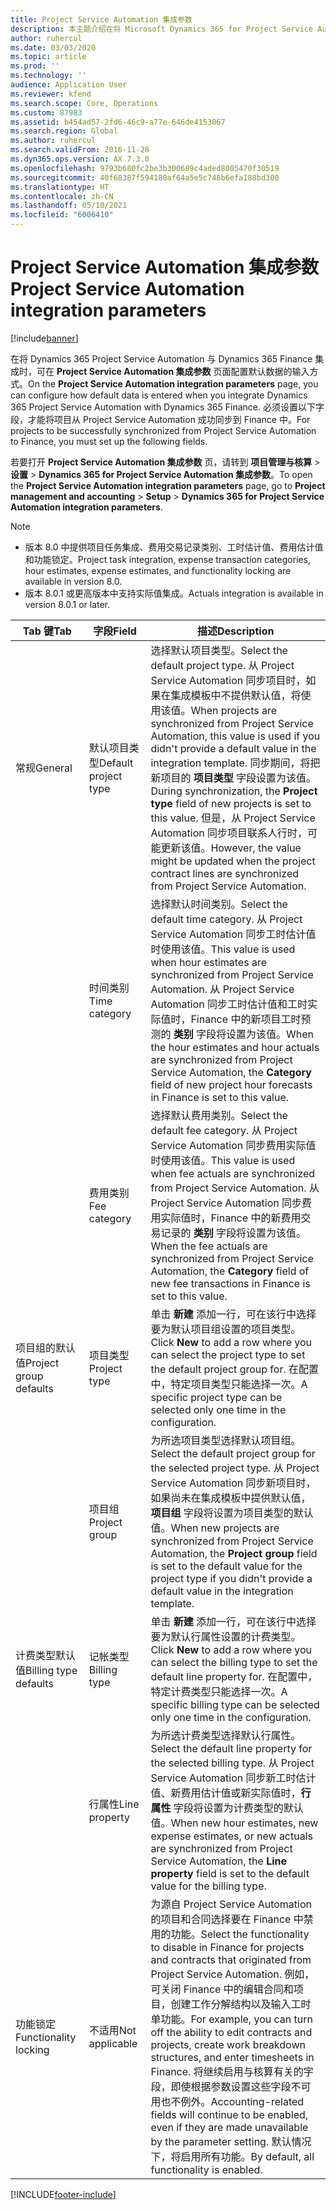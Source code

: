 ```yaml
---
title: Project Service Automation 集成参数
description: 本主题介绍在将 Microsoft Dynamics 365 for Project Service Automation 与 Dynamics 365 Finance 集成时，如何配置默认数据的输入方式。
author: ruhercul
ms.date: 03/03/2020
ms.topic: article
ms.prod: ''
ms.technology: ''
audience: Application User
ms.reviewer: kfend
ms.search.scope: Core, Operations
ms.custom: 87983
ms.assetid: b454ad57-2fd6-46c9-a77e-646de4153067
ms.search.region: Global
ms.author: ruhercul
ms.search.validFrom: 2016-11-28
ms.dyn365.ops.version: AX 7.3.0
ms.openlocfilehash: 9793b680fc2be3b300689c4aded8005470f30519
ms.sourcegitcommit: 40f68387f594180af64a5e5c748b6efa188bd300
ms.translationtype: HT
ms.contentlocale: zh-CN
ms.lasthandoff: 05/10/2021
ms.locfileid: "6006410"
---
```

# <a name="project-service-automation-integration-parameters"></a><span data-ttu-id="a7195-103">Project Service Automation 集成参数</span><span class="sxs-lookup"><span data-stu-id="a7195-103">Project Service Automation integration parameters</span></span>

[!include[banner](../includes/banner.md)]

<span data-ttu-id="a7195-104">在将 Dynamics 365 Project Service Automation 与 Dynamics 365 Finance 集成时，可在 **Project Service Automation 集成参数** 页面配置默认数据的输入方式。</span><span class="sxs-lookup"><span data-stu-id="a7195-104">On the **Project Service Automation integration parameters** page, you can configure how default data is entered when you integrate Dynamics 365 Project Service Automation with Dynamics 365 Finance.</span></span> <span data-ttu-id="a7195-105">必须设置以下字段，才能将项目从 Project Service Automation 成功同步到 Finance 中。</span><span class="sxs-lookup"><span data-stu-id="a7195-105">For projects to be successfully synchronized from Project Service Automation to Finance, you must set up the following fields.</span></span>

<span data-ttu-id="a7195-106">若要打开 **Project Service Automation 集成参数** 页，请转到 **项目管理与核算** \> **设置** \> **Dynamics 365 for Project Service Automation 集成参数**。</span><span class="sxs-lookup"><span data-stu-id="a7195-106">To open the **Project Service Automation integration parameters** page, go to **Project management and accounting** \> **Setup** \> **Dynamics 365 for Project Service Automation integration parameters**.</span></span> 

> [!NOTE]
> - <span data-ttu-id="a7195-107">版本 8.0 中提供项目任务集成、费用交易记录类别、工时估计值、费用估计值和功能锁定。</span><span class="sxs-lookup"><span data-stu-id="a7195-107">Project task integration, expense transaction categories, hour estimates, expense estimates, and functionality locking are available in version 8.0.</span></span>
> - <span data-ttu-id="a7195-108">版本 8.0.1 或更高版本中支持实际值集成。</span><span class="sxs-lookup"><span data-stu-id="a7195-108">Actuals integration is available in version 8.0.1 or later.</span></span>


| <span data-ttu-id="a7195-109">Tab 键</span><span class="sxs-lookup"><span data-stu-id="a7195-109">Tab</span></span>                    | <span data-ttu-id="a7195-110">字段</span><span class="sxs-lookup"><span data-stu-id="a7195-110">Field</span></span>                | <span data-ttu-id="a7195-111">描述</span><span class="sxs-lookup"><span data-stu-id="a7195-111">Description</span></span> |
|------------------------|----------------------|-------------|
| <span data-ttu-id="a7195-112">常规</span><span class="sxs-lookup"><span data-stu-id="a7195-112">General</span></span>                | <span data-ttu-id="a7195-113">默认项目类型</span><span class="sxs-lookup"><span data-stu-id="a7195-113">Default project type</span></span> | <span data-ttu-id="a7195-114">选择默认项目类型。</span><span class="sxs-lookup"><span data-stu-id="a7195-114">Select the default project type.</span></span> <span data-ttu-id="a7195-115">从 Project Service Automation 同步项目时，如果在集成模板中不提供默认值，将使用该值。</span><span class="sxs-lookup"><span data-stu-id="a7195-115">When projects are synchronized from Project Service Automation, this value is used if you didn't provide a default value in the integration template.</span></span> <span data-ttu-id="a7195-116">同步期间，将把新项目的 **项目类型** 字段设置为该值。</span><span class="sxs-lookup"><span data-stu-id="a7195-116">During synchronization, the **Project type** field of new projects is set to this value.</span></span> <span data-ttu-id="a7195-117">但是，从 Project Service Automation 同步项目联系人行时，可能更新该值。</span><span class="sxs-lookup"><span data-stu-id="a7195-117">However, the value might be updated when the project contract lines are synchronized from Project Service Automation.</span></span> |
|                        | <span data-ttu-id="a7195-118">时间类别</span><span class="sxs-lookup"><span data-stu-id="a7195-118">Time category</span></span>        | <span data-ttu-id="a7195-119">选择默认时间类别。</span><span class="sxs-lookup"><span data-stu-id="a7195-119">Select the default time category.</span></span> <span data-ttu-id="a7195-120">从 Project Service Automation 同步工时估计值时使用该值。</span><span class="sxs-lookup"><span data-stu-id="a7195-120">This value is used when hour estimates are synchronized from Project Service Automation.</span></span> <span data-ttu-id="a7195-121">从 Project Service Automation 同步工时估计值和工时实际值时，Finance 中的新项目工时预测的 **类别** 字段将设置为该值。</span><span class="sxs-lookup"><span data-stu-id="a7195-121">When the hour estimates and hour actuals are synchronized from Project Service Automation, the **Category** field of new project hour forecasts in Finance is set to this value.</span></span> |
|                        | <span data-ttu-id="a7195-122">费用类别</span><span class="sxs-lookup"><span data-stu-id="a7195-122">Fee category</span></span>         | <span data-ttu-id="a7195-123">选择默认费用类别。</span><span class="sxs-lookup"><span data-stu-id="a7195-123">Select the default fee category.</span></span> <span data-ttu-id="a7195-124">从 Project Service Automation 同步费用实际值时使用该值。</span><span class="sxs-lookup"><span data-stu-id="a7195-124">This value is used when fee actuals are synchronized from Project Service Automation.</span></span> <span data-ttu-id="a7195-125">从 Project Service Automation 同步费用实际值时，Finance 中的新费用交易记录的 **类别** 字段将设置为该值。</span><span class="sxs-lookup"><span data-stu-id="a7195-125">When the fee actuals are synchronized from Project Service Automation, the **Category** field of new fee transactions in Finance is set to this value.</span></span> |
| <span data-ttu-id="a7195-126">项目组的默认值</span><span class="sxs-lookup"><span data-stu-id="a7195-126">Project group defaults</span></span> | <span data-ttu-id="a7195-127">项目类型</span><span class="sxs-lookup"><span data-stu-id="a7195-127">Project type</span></span>         | <span data-ttu-id="a7195-128">单击 **新建** 添加一行，可在该行中选择要为默认项目组设置的项目类型。</span><span class="sxs-lookup"><span data-stu-id="a7195-128">Click **New** to add a row where you can select the project type to set the default project group for.</span></span> <span data-ttu-id="a7195-129">在配置中，特定项目类型只能选择一次。</span><span class="sxs-lookup"><span data-stu-id="a7195-129">A specific project type can be selected only one time in the configuration.</span></span> |
|                        | <span data-ttu-id="a7195-130">项目组</span><span class="sxs-lookup"><span data-stu-id="a7195-130">Project group</span></span>        | <span data-ttu-id="a7195-131">为所选项目类型选择默认项目组。</span><span class="sxs-lookup"><span data-stu-id="a7195-131">Select the default project group for the selected project type.</span></span> <span data-ttu-id="a7195-132">从 Project Service Automation 同步新项目时，如果尚未在集成模板中提供默认值，**项目组** 字段将设置为项目类型的默认值。</span><span class="sxs-lookup"><span data-stu-id="a7195-132">When new projects are synchronized from Project Service Automation, the **Project group** field is set to the default value for the project type if you didn't provide a default value in the integration template.</span></span> |
| <span data-ttu-id="a7195-133">计费类型默认值</span><span class="sxs-lookup"><span data-stu-id="a7195-133">Billing type defaults</span></span>  | <span data-ttu-id="a7195-134">记帐类型</span><span class="sxs-lookup"><span data-stu-id="a7195-134">Billing type</span></span>         | <span data-ttu-id="a7195-135">单击 **新建** 添加一行，可在该行中选择要为默认行属性设置的计费类型。</span><span class="sxs-lookup"><span data-stu-id="a7195-135">Click **New** to add a row where you can select the billing type to set the default line property for.</span></span> <span data-ttu-id="a7195-136">在配置中，特定计费类型只能选择一次。</span><span class="sxs-lookup"><span data-stu-id="a7195-136">A specific billing type can be selected only one time in the configuration.</span></span> |
|                        | <span data-ttu-id="a7195-137">行属性</span><span class="sxs-lookup"><span data-stu-id="a7195-137">Line property</span></span>        | <span data-ttu-id="a7195-138">为所选计费类型选择默认行属性。</span><span class="sxs-lookup"><span data-stu-id="a7195-138">Select the default line property for the selected billing type.</span></span> <span data-ttu-id="a7195-139">从 Project Service Automation 同步新工时估计值、新费用估计值或新实际值时，**行属性** 字段将设置为计费类型的默认值。</span><span class="sxs-lookup"><span data-stu-id="a7195-139">When new hour estimates, new expense estimates, or new actuals are synchronized from Project Service Automation, the **Line property** field is set to the default value for the billing type.</span></span> |
| <span data-ttu-id="a7195-140">功能锁定</span><span class="sxs-lookup"><span data-stu-id="a7195-140">Functionality locking</span></span>  | <span data-ttu-id="a7195-141">不适用</span><span class="sxs-lookup"><span data-stu-id="a7195-141">Not applicable</span></span>       | <span data-ttu-id="a7195-142">为源自 Project Service Automation 的项目和合同选择要在 Finance 中禁用的功能。</span><span class="sxs-lookup"><span data-stu-id="a7195-142">Select the functionality to disable in Finance for projects and contracts that originated from Project Service Automation.</span></span> <span data-ttu-id="a7195-143">例如，可关闭 Finance 中的编辑合同和项目，创建工作分解结构以及输入工时单功能。</span><span class="sxs-lookup"><span data-stu-id="a7195-143">For example, you can turn off the ability to edit contracts and projects, create work breakdown structures, and enter timesheets in Finance.</span></span> <span data-ttu-id="a7195-144">将继续启用与核算有关的字段，即使根据参数设置这些字段不可用也不例外。</span><span class="sxs-lookup"><span data-stu-id="a7195-144">Accounting-related fields will continue to be enabled, even if they are made unavailable by the parameter setting.</span></span> <span data-ttu-id="a7195-145">默认情况下，将启用所有功能。</span><span class="sxs-lookup"><span data-stu-id="a7195-145">By default, all functionality is enabled.</span></span> |


[!INCLUDE[footer-include](../includes/footer-banner.md)]